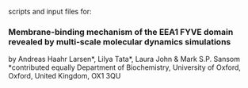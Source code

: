 scripts and input files for:
### Membrane-binding mechanism of the EEA1 FYVE domain revealed by multi-scale molecular dynamics simulations    

by Andreas Haahr Larsen*, Lilya Tata*, Laura John & Mark S.P. Sansom
*contributed equally
Department of Biochemistry, University of Oxford, Oxford, United Kingdom, OX1 3QU




